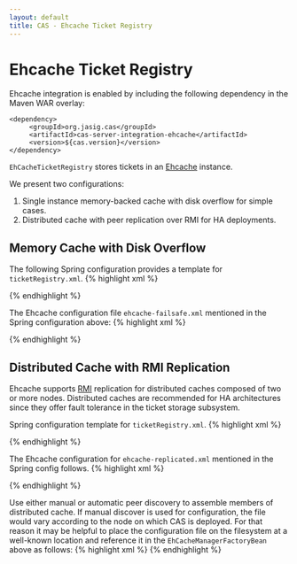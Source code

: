 ```yaml
---
layout: default
title: CAS - Ehcache Ticket Registry
---
```

# Ehcache Ticket Registry
Ehcache integration is enabled by including the following dependency in the Maven WAR overlay:

    <dependency>
         <groupId>org.jasig.cas</groupId>
         <artifactId>cas-server-integration-ehcache</artifactId>
         <version>${cas.version}</version>
    </dependency>

`EhCacheTicketRegistry` stores tickets in an [Ehcache](http://ehcache.org/) instance.

We present two configurations:

1. Single instance memory-backed cache with disk overflow for simple cases.
2. Distributed cache with peer replication over RMI for HA deployments.

## Memory Cache with Disk Overflow
The following Spring configuration provides a template for `ticketRegistry.xml`.
{% highlight xml %}
<bean id="ticketRegistry"
      class="org.jasig.cas.ticket.registry.EhCacheTicketRegistry"
      p:serviceTicketsCache-ref="serviceTicketsCache"
      p:ticketGrantingTicketsCache-ref="ticketGrantingTicketsCache" />

<bean id="abstractTicketCache" abstract="true"
      class="org.springframework.cache.ehcache.EhCacheFactoryBean"
      p:cacheManager-ref="cacheManager"
      p:diskExpiryThreadIntervalSeconds="0"
      p:diskPersistent="false"
      p:eternal="false"
      p:maxElementsInMemory="10000"
      p:maxElementsOnDisk="20000"
      p:memoryStoreEvictionPolicy="LRU"
      p:overflowToDisk="true" />

<bean id="serviceTicketsCache"
      class="org.springframework.cache.ehcache.EhCacheFactoryBean"
      parent="abstractTicketCache"
      p:cacheName="cas_st"
      p:timeToIdle="0"
      p:timeToLive="300" />

<bean id="ticketGrantingTicketsCache"
      class="org.springframework.cache.ehcache.EhCacheFactoryBean"
      p:cacheName="cas_tgt"
      p:timeToIdle="0"
      p:timeToLive="7201" />

<bean id="cacheManager"
      class="org.springframework.cache.ehcache.EhCacheManagerFactoryBean"
      p:configLocation="classpath:ehcache-failsafe.xml"
      p:shared="false"
      p:cacheManagerName="ticketRegistryCacheManager" />
{% endhighlight %}

The Ehcache configuration file `ehcache-failsafe.xml` mentioned in the Spring configuration above:
{% highlight xml %}
<ehcache updateCheck="false"
         xmlns:xsi="http://www.w3.org/2001/XMLSchema-instance"
         xsi:noNamespaceSchemaLocation="http://ehcache.org/ehcache.xsd">

  <diskStore path="java.io.tmpdir/cas"/>

</ehcache>
{% endhighlight %}

## Distributed Cache with RMI Replication
Ehcache supports [RMI](http://docs.oracle.com/javase/6/docs/technotes/guides/rmi/index.html) replication for
distributed caches composed of two or more nodes. Distributed caches are recommended for HA architectures since they
offer fault tolerance in the ticket storage subsystem.

Spring configuration template for `ticketRegistry.xml`.
{% highlight xml %}
<bean id="ticketRegistry"
      class="org.jasig.cas.ticket.registry.EhCacheTicketRegistry"
      p:serviceTicketsCache-ref="serviceTicketsCache"
      p:ticketGrantingTicketsCache-ref="ticketGrantingTicketsCache" />

<bean id="abstractTicketCache" abstract="true"
      class="org.springframework.cache.ehcache.EhCacheFactoryBean"
      p:cacheManager-ref="cacheManager"
      p:diskExpiryThreadIntervalSeconds="0"
      p:diskPersistent="false"
      p:eternal="false"
      p:maxElementsInMemory="10000"
      p:maxElementsOnDisk="20000"
      p:memoryStoreEvictionPolicy="LRU"
      p:overflowToDisk="true"
      p:bootstrapCacheLoader-ref="ticketCacheBootstrapCacheLoader" />

<!-- MUST use synchronous repl for service tickets for correct behavior. -->
<bean id="serviceTicketsCache"
      class="org.springframework.cache.ehcache.EhCacheFactoryBean"
      parent="abstractTicketCache"
      p:cacheName="cas_st"
      p:timeToIdle="0"
      p:timeToLive="300"
      p:cacheEventListeners-ref="ticketRMISynchronousCacheReplicator" />

<bean id="ticketGrantingTicketsCache"
      class="org.springframework.cache.ehcache.EhCacheFactoryBean"
      p:cacheName="cas_tgt"
      p:timeToIdle="0"
      p:timeToLive="7201"
      p:cacheEventListeners-ref="ticketRMIAsynchronousCacheReplicator" />

<bean id="cacheManager"
      class="org.springframework.cache.ehcache.EhCacheManagerFactoryBean"
      p:configLocation="classpath:ehcache-replicated.xml"
      p:shared="false"
      p:cacheManagerName="ticketRegistryCacheManager" />

<bean id="ticketRMISynchronousCacheReplicator"
      class="net.sf.ehcache.distribution.RMISynchronousCacheReplicator"
      c:replicatePuts="true"
      c:replicatePutsViaCopy="true"
      c:replicateUpdates="true"
      c:replicateUpdatesViaCopy="true"
      c:replicateRemovals="true" />

<bean id="ticketRMIAsynchronousCacheReplicator"
      class="net.sf.ehcache.distribution.RMIAsynchronousCacheReplicator"
      parent="ticketRMISynchronousCacheReplicator"
      c:replicationInterval="10000"
      c:maximumBatchSize="100" />

<bean id="ticketCacheBootstrapCacheLoader"
      class="net.sf.ehcache.distribution.RMIBootstrapCacheLoader"
      c:asynchronous="true"
      c:maximumChunkSize="5000000" />
{% endhighlight %}

The Ehcache configuration for `ehcache-replicated.xml` mentioned in the Spring config follows.
{% highlight xml %}
<ehcache name="ehCacheTicketRegistryCache"
    updateCheck="false"
    xmlns:xsi="http://www.w3.org/2001/XMLSchema-instance"
    xsi:noNamespaceSchemaLocation="http://ehcache.org/ehcache.xsd">

  <diskStore path="java.io.tmpdir/cas"/>

  <!--
     | Automatic peer discovery
     | See http://ehcache.org/documentation/user-guide/rmi-replicated-caching#automatic-peer-discovery
     | for more information.
     -->
  <!--
  <cacheManagerPeerProviderFactory
        class="net.sf.ehcache.distribution.RMICacheManagerPeerProviderFactory"
        properties="peerDiscovery=automatic, multicastGroupAddress=230.0.0.1, multicastGroupPort=4446, timeToLive=32"
        propertySeparator="," />
  -->

  <!--
     | Manual peer discovery
     | See http://ehcache.org/documentation/user-guide/rmi-replicated-caching#manual-peer-discovery-manual-peer-discovery
     | for more information
     -->
  <cacheManagerPeerProviderFactory
      class="net.sf.ehcache.distribution.RMICacheManagerPeerProviderFactory"
      properties="peerDiscovery=manual,rmiUrls=//peer-2:41001/cas_st|//peer-3:41001/cas_st|//peer-2:41001/cas_tgt|//peer-3:41001/cas_tgt" />
  <cacheManagerPeerListenerFactory
      class="net.sf.ehcache.distribution.RMICacheManagerPeerListenerFactory"
      properties="port=41001,remoteObjectPort=41002" />
</ehcache>
{% endhighlight %}

Use either manual or automatic peer discovery to assemble members of distributed cache. If manual discover is used
for configuration, the file would vary according to the node on which CAS is deployed. For that reason it may be
helpful to place the configuration file on the filesystem at a well-known location and reference it in the
`EhCacheManagerFactoryBean` above as follows:
{% highlight xml %}
<bean id="cacheManager"
      class="org.springframework.cache.ehcache.EhCacheManagerFactoryBean"
      p:configLocation="file:/path/to/well-known/ehcache-replicated.xml"
      p:shared="false"
      p:cacheManagerName="ticketRegistryCacheManager" />
{% endhighlight %}
